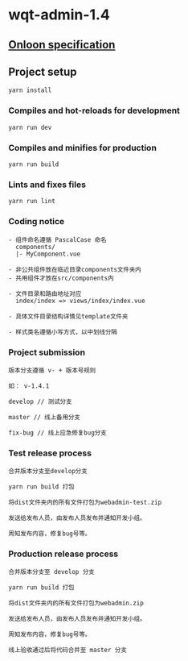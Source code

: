 # wqt-admin-1.4

## [Onloon specification](http://121.40.212.124:81/liyinyufeng/onloon-specification/blob/master/font-end-specification.md)

## Project setup
```
yarn install
```

### Compiles and hot-reloads for development
```
yarn run dev
```

### Compiles and minifies for production
```
yarn run build
```


### Lints and fixes files
```
yarn run lint
```

### Coding notice
```
- 组件命名遵循 PascalCase 命名
  components/
  |- MyComponent.vue

- 非公共组件放在临近目录components文件夹内
- 共用组件才放在src/components内

- 文件目录和路由地址对应
  index/index => views/index/index.vue

- 具体文件目录结构详情见template文件夹

- 样式类名遵循小写方式，以中划线分隔
```


### Project submission
```
版本分支遵循 v- + 版本号规则

如： v-1.4.1

develop // 测试分支

master // 线上备用分支

fix-bug // 线上应急修复bug分支
```


### Test release process
```
合并版本分支至develop分支

yarn run build 打包

将dist文件夹内的所有文件打包为webadmin-test.zip

发送给发布人员，由发布人员发布并通知开发小组。

周知发布内容，修复bug号等。
```


### Production release process

```
合并版本分支至 develop 分支

yarn run build 打包

将dist文件夹内的所有文件打包为webadmin.zip

发送给发布人员，由发布人员发布并通知开发小组。

周知发布内容，修复bug号等。

线上验收通过后将代码合并至 master 分支
```
